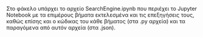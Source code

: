 Στο φάκελο υπάρχει το αρχείο SearchEngine.ipynb που περιέχει το Jupyter Notebook με τα επιμέρους βήματα εκτελεσμένα και τις επεξηγήσεις τους, 
καθώς επίσης και ο κώδικας του κάθε βήματος (στα .py αρχεία) και τα παραγόμενα από αυτόν αρχεία (στα .json).
